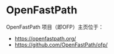 # OpenFastPath

OpenFastPath 项目（即OFP）主页位于：
- https://openfastpath.org/
- https://github.com/OpenFastPath/ofp/
